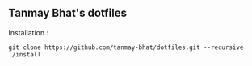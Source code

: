 ## Tanmay Bhat's dotfiles

Installation : 

```
git clone https://github.com/tanmay-bhat/dotfiles.git --recursive
./install
```